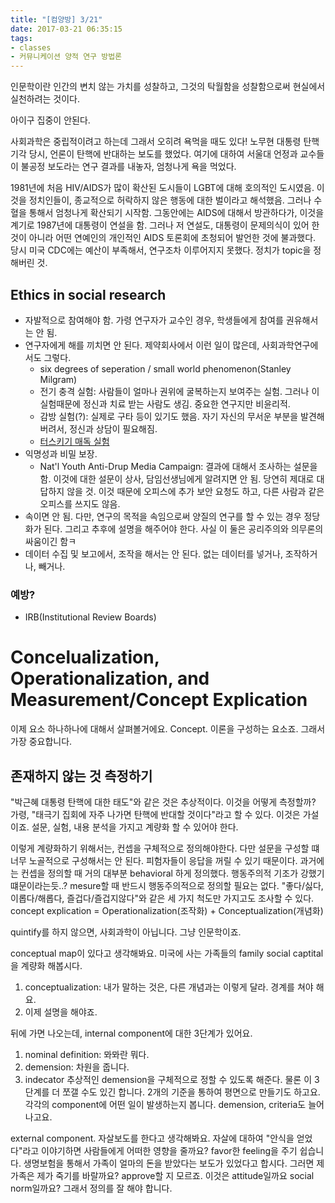 ```yaml
---
title: "[컴양방] 3/21"
date: 2017-03-21 06:35:15
tags:
- classes
- 커뮤니케이션 양적 연구 방법론
---
```

인문학이란 인간의 변치 않는 가치를 성찰하고,
그것의 탁월함을 성찰함으로써 현실에서 실천하려는 것이다.

아이구 집중이 안된다.

사회과학은 중립적이려고 하는데 그래서 오히려 욕먹을 때도 있다!
노무현 대통령 탄핵 기각 당시, 언론이 탄핵에 반대하는 보도를 했었다.
여기에 대하여 서울대 언정과 교수들이 불공정 보도라는 연구 결과를 내놓자,
엄청나게 욕을 먹었다.
<!-- more -->

1981년에 처음 HIV/AIDS가 많이 확산된 도시들이 LGBT에 대해 호의적인 도시였음.
이것을 정치인들이, 종교적으로 허락하지 않은 행동에 대한 벌이라고 해석했음.
그러나 수혈을 통해서 엄청나게 확산되기 시작함.
그동안에는 AIDS에 대해서 방관하다가, 이것을 계기로 1987년에 대통령이 연설을 함.
그러나 저 연설도, 대통령이 문제의식이 있어 한 것이 아니라
어떤 연예인의 개인적인 AIDS 토론회에 초청되어 발언한 것에 불과했다.
당시 미국 CDC에는 예산이 부족해서, 연구조차 이루어지지 못했다.
정치가 topic을 정해버린 것.

## Ethics in social research
* 자발적으로 참여해야 함.
가령 연구자가 교수인 경우, 학생들에게 참여를 권유해서는 안 됨.
* 연구자에게 해를 끼치면 안 된다.
제약회사에서 이런 일이 많은데, 사회과학연구에서도 그렇다.
    * six degrees of seperation / small world phenomenon(Stanley Milgram)
    * 전기 충격 실험:
    사람들이 얼마나 권위에 굴복하는지 보여주는 실험.
    그러나 이 실험때문에 정신과 치료 받는 사람도 생김.
    중요한 연구지만 비윤리적.
    * 감방 실험(?):
    실제로 구타 등이 있기도 했음.
    자기 자신의 무서운 부분을 발견해버려서, 정신과 상담이 필요해짐.
    * [터스키기 매독 실험](https://ko.wikipedia.org/wiki/%ED%84%B0%EC%8A%A4%ED%82%A4%EA%B8%B0_%EB%A7%A4%EB%8F%85_%EC%8B%A4%ED%97%98)
* 익명성과 비밀 보장.
    * Nat'l Youth Anti-Drup Media Campaign: 결과에 대해서 조사하는 설문을 함.
    이것에 대한 설문이 상사, 담임선생님에게 알려지면 안 됨.
    당연히 제대로 대답하지 않을 것.
    이것 때문에 오피스에 추가 보안 요청도 하고, 다른 사람과 같은 오피스를 쓰지도 않음.
* 속이면 안 됨.
다만, 연구의 목적을 속임으로써 양질의 연구를 할 수 있는 경우 정당화가 된다.
그리고 추후에 설명을 해주어야 한다.
사실 이 둘은 공리주의와 의무론의 싸움이긴 함ㅋ
* 데이터 수집 및 보고에서, 조작을 해서는 안 된다.
없는 데이터를 넣거나, 조작하거나, 빼거나.

### 예방?
* IRB(Institutional Review Boards)

# Concelualization, Operationalization, and Measurement/Concept Explication

이제 요소 하나하나에 대해서 살펴볼거에요.
Concept.
이론을 구성하는 요소죠.
그래서 가장 중요합니다.

## 존재하지 않는 것 측정하기
"박근혜 대통령 탄핵에 대한 태도"와 같은 것은 추상적이다.
이것을 어떻게 측정할까?
가령, "태극기 집회에 자주 나가면 탄핵에 반대할 것이다"라고 할 수 있다.
이것은 가설이죠.
설문, 실험, 내용 분석을 가지고 계량화 할 수 있어야 한다.

이렇게 계량화하기 위해서는, 컨셉을 구체적으로 정의해야한다.
다만 설문을 구성할 떄 너무 노골적으로 구성해서는 안 된다.
피험자들이 응답을 꺼릴 수 있기 때문이다.
과거에는 컨셉을 정의할 때 거의 대부분 behavioral 하게 정의했다.
행동주의적 기조가 강했기 떄문이라는듯..?
mesure할 때 반드시 행동주의적으로 정의할 필요는 없다.
"좋다/싫다, 이롭다/해롭다, 즐겁다/즐겁지않다"와 같은 세 가지 척도만 가지고도 조사할 수 있다.
concept explication = Operationalization(조작화) + Conceptualization(개념화)

quintify를 하지 않으면, 사회과학이 아닙니다.
그냥 인문학이죠.

conceptual map이 있다고 생각해봐요.
미국에 사는 가족들의 family social captital을 계량화 해봅시다.
1. conceptualization:
내가 말하는 것은, 다른 개념과는 이렇게 달라.
경계를 쳐야 해요.
1. 이제 설명을 해야죠.

뒤에 가면 나오는데, internal component에 대한 3단계가 있어요.
1. nominal definition:
뫄뫄란 뭐다.
1. demension:
차원을 줍니다.
1. indecator
추상적인 demension을 구체적으로 정할 수 있도록 해준다.
물론 이 3단계를 더 쪼갤 수도 있긴 합니다.
2개의 기준을 통하여 평면으로 만들기도 하고요.
각각의 component에 어떤 일이 발생하는지 봅니다.
demension, criteria도 늘어나고요.

external component.
자살보도를 한다고 생각해봐요.
자살에 대하여 "안식을 얻었다"라고 이야기하면 사람들에게 어떠한 영향을 줄까요?
favor한 feeling을 주기 쉽습니다.
생명보험을 통해서 가족이 얼마의 돈을 받았다는 보도가 있었다고 합시다.
그러면 제 가족은 제가 죽기를 바랄까요?
approve할 지 모르죠.
이것은 attitude일까요 social norm일까요?
그래서 정의를 잘 해야 합니다.

